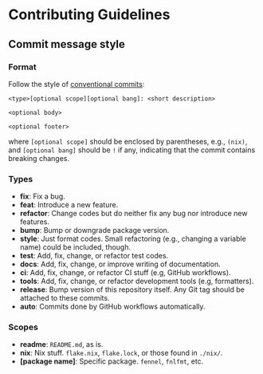 # Contributing Guidelines

## Commit message style

### Format

Follow the style of [conventional commits][1]:

```
<type>[optional scope][optional bang]: <short description>

<optional body>

<optional footer>
```

where `[optional scope]` should be enclosed by parentheses, e.g., `(nix)`,
and `[optional bang]` should be `!` if any, indicating that the commit contains
breaking changes.

### Types

- **fix**: Fix a bug.
- **feat**: Introduce a new feature.
- **refactor**: Change codes but do neither fix any bug nor introduce new features.
- **bump**: Bump or downgrade package version.
- **style**: Just format codes. Small refactoring (e.g., changing a variable name)
  could be included, though.
- **test**: Add, fix, change, or refactor test codes.
- **docs**: Add, fix, change, or improve writing of documentation.
- **ci**: Add, fix, change, or refactor CI stuff (e.g, GitHub workflows).
- **tools**: Add, fix, change, or refactor development tools (e.g, formatters).
- **release**: Bump version of this repository itself. Any Git tag should be
  attached to these commits.
- **auto**: Commits done by GitHub workflows automatically.

### Scopes

- **readme**: `README.md`, as is.
- **nix**: Nix stuff. `flake.nix`, `flake.lock`, or those found in `./nix/`.
- **[package name]**: Specific package. `fennel`, `fnlfmt`, etc.

[1]: https://www.conventionalcommits.org/en/v1.0.0/
